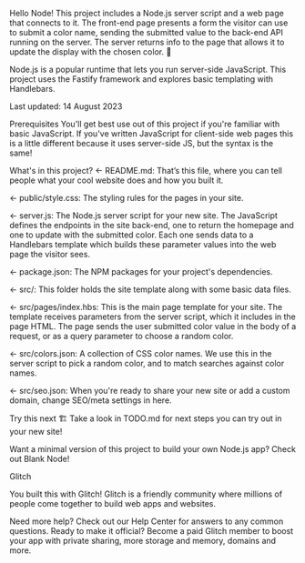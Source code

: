 Hello Node!
This project includes a Node.js server script and a web page that connects to it. The front-end page presents a form the visitor can use to submit a color name, sending the submitted value to the back-end API running on the server. The server returns info to the page that allows it to update the display with the chosen color. 🎨

Node.js is a popular runtime that lets you run server-side JavaScript. This project uses the Fastify framework and explores basic templating with Handlebars.

Last updated: 14 August 2023

Prerequisites
You'll get best use out of this project if you're familiar with basic JavaScript. If you've written JavaScript for client-side web pages this is a little different because it uses server-side JS, but the syntax is the same!

What's in this project?
← README.md: That’s this file, where you can tell people what your cool website does and how you built it.

← public/style.css: The styling rules for the pages in your site.

← server.js: The Node.js server script for your new site. The JavaScript defines the endpoints in the site back-end, one to return the homepage and one to update with the submitted color. Each one sends data to a Handlebars template which builds these parameter values into the web page the visitor sees.

← package.json: The NPM packages for your project's dependencies.

← src/: This folder holds the site template along with some basic data files.

← src/pages/index.hbs: This is the main page template for your site. The template receives parameters from the server script, which it includes in the page HTML. The page sends the user submitted color value in the body of a request, or as a query parameter to choose a random color.

← src/colors.json: A collection of CSS color names. We use this in the server script to pick a random color, and to match searches against color names.

← src/seo.json: When you're ready to share your new site or add a custom domain, change SEO/meta settings in here.

Try this next 🏗️
Take a look in TODO.md for next steps you can try out in your new site!

Want a minimal version of this project to build your own Node.js app? Check out Blank Node!

Glitch

You built this with Glitch!
Glitch is a friendly community where millions of people come together to build web apps and websites.

Need more help? Check out our Help Center for answers to any common questions.
Ready to make it official? Become a paid Glitch member to boost your app with private sharing, more storage and memory, domains and more.
